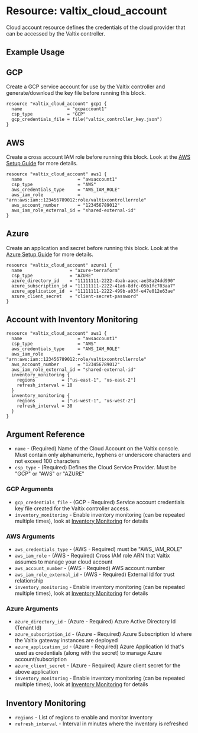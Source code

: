 # Resource: valtix_cloud_account

Cloud account resource defines the credentials of the cloud provider that can be accessed by the Valtix controller.

## Example Usage

## GCP 

Create a GCP service account for use by the Valtix controller and generate/download the key file before running this block.

```hcl
resource "valtix_cloud_account" gcp1 {
  name                 = "gcpaccount1"
  csp_type             = "GCP"
  gcp_credentials_file = file("valtix_controller_key.json")
}
```

## AWS

Create a cross account IAM role before running this block. Look at the [AWS Setup Guide](/AWS_setup_guide/sg_aws_onboarding) for more details.

```hcl
resource "valtix_cloud_account" aws1 {
  name                     = "awsaccount1"
  csp_type                 = "AWS"
  aws_credentials_type     = "AWS_IAM_ROLE"
  aws_iam_role             = "arn:aws:iam::123456789012:role/valtixcontrollerrole"
  aws_account_number       = "123456789012"
  aws_iam_role_external_id = "shared-external-id"
}
```

## Azure

Create an application and secret before running this block. Look at the [Azure Setup Guide](/Azure_setup_guide/sg_azure_overview) for more details.

```hcl
resource "valtix_cloud_account" azure1 {
  name                  = "azure-terraform"
  csp_type              = "AZURE"
  azure_directory_id    = "11111111-2222-4bab-aaec-ae38a24dd990"
  azure_subscription_id = "11111111-2222-41a6-8dfc-05b1fc703aa7"
  azure_application_id  = "11111111-2222-499b-a03f-e47e012e63ae"
  azure_client_secret   = "client-secret-password"
}
```

## Account with Inventory Monitoring
```hcl
resource "valtix_cloud_account" aws1 {
  name                     = "awsaccount1"
  csp_type                 = "AWS"
  aws_credentials_type     = "AWS_IAM_ROLE"
  aws_iam_role             = "arn:aws:iam::123456789012:role/valtixcontrollerrole"
  aws_account_number       = "123456789012"
  aws_iam_role_external_id = "shared-external-id"
  inventory_monitoring {
    regions          = ["us-east-1", "us-east-2"]
    refresh_interval = 10
  }
  inventory_monitoring {
    regions          = ["us-west-1", "us-west-2"]
    refresh_interval = 30
  }
}
```

## Argument Reference

* `name` - (Required) Name of the Cloud Account on the Valtix console. Must contain only alphanumeric, hyphens or underscore characters and not exceed 100 characters
* `csp_type` - (Required)  Defines the Cloud Service Provider. Must be "GCP" or "AWS" or "AZURE"

### GCP Arguments

* `gcp_credentials_file` - (GCP - Required) Service account credentials key file created for the Valtix controller access.
* `inventory_monitoring` - Enable inventory monitoring (can be repeated multiple times), look at [Inventory Monitoring](#inventory-monitoring) for details

### AWS Arguments

* `aws_credentials_type` - (AWS - Required) must be "AWS_IAM_ROLE"
* `aws_iam_role` - (AWS - Required) Cross IAM role ARN that Valtix assumes to manage your cloud account
* `aws_account_number` - (AWS - Required) AWS account number
* `aws_iam_role_external_id` - (AWS - Required) External Id for trust relationship
* `inventory_monitoring` - Enable inventory monitoring (can be repeated multiple times), look at [Inventory Monitoring](#inventory-monitoring) for details

### Azure Arguments

* `azure_directory_id` - (Azure - Required) Azure Active Directory Id (Tenant Id)
* `azure_subscription_id` - (Azure - Required) Azure Subscription Id where the Valtix gateway instances are deployed
* `azure_application_id` - (Azure - Required) Azure Application Id that's used as credentials (along with the secret) to manage Azure account/subscription
* `azure_client_secret` - (Azure - Required) Azure client secret for the above application
* `inventory_monitoring` - Enable inventory monitoring (can be repeated multiple times), look at [Inventory Monitoring](#inventory-monitoring) for details

## Inventory Monitoring

* `regions` - List of regions to enable and monitor inventory
* `refresh_interval` - Interval in minutes where the inventory is refreshed